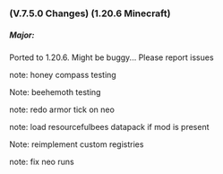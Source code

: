 ### **(V.7.5.0 Changes) (1.20.6 Minecraft)**

##### Major:
Ported to 1.20.6. Might be buggy... Please report issues




note: honey compass testing

Note: beehemoth testing

note: redo armor tick on neo

note: load resourcefulbees datapack if mod is present

Note: reimplement custom registries

note: fix neo runs
